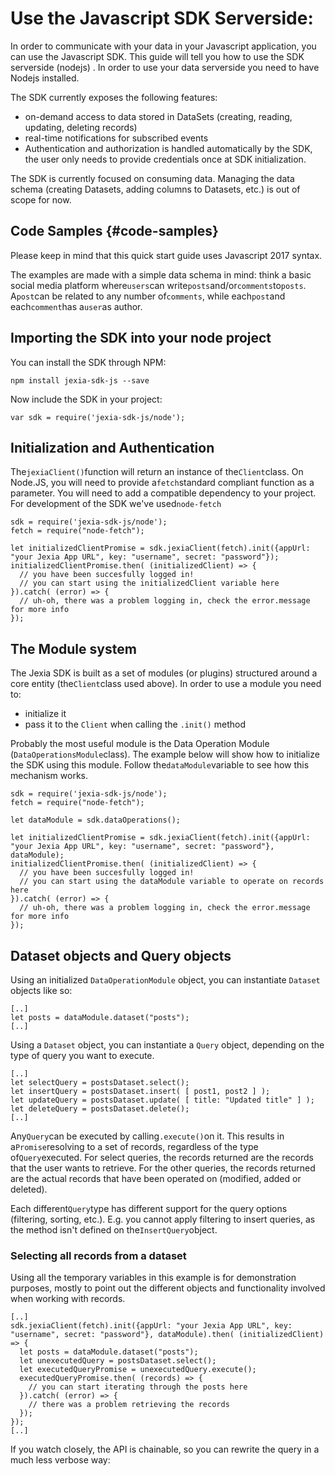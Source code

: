 # Use the Javascript SDK Serverside:

In order to communicate with your data in your Javascript application, you can use the Javascript SDK. This guide will tell you how to use the SDK serverside \(nodejs\) . In order to use your data serverside you need to have Nodejs installed.

The SDK currently exposes the following features:

* on-demand access to data stored in DataSets \(creating, reading, updating, deleting records\)
* real-time notifications for subscribed events
* Authentication and authorization is handled automatically by the SDK, the user only needs to provide credentials once at SDK initialization.

The SDK is currently focused on consuming data. Managing the data schema \(creating Datasets, adding columns to Datasets, etc.\) is out of scope for now.

## Code Samples {#code-samples}

Please keep in mind that this quick start guide uses Javascript 2017 syntax.

The examples are made with a simple data schema in mind: think a basic social media platform where`users`can write`posts`and/or`comments`to`posts`. A`post`can be related to any number of`comments`, while each`post`and each`comment`has a`user`as author.

## Importing the SDK into your node project

You can install the SDK through NPM:

`npm install jexia-sdk-js --save`

Now include the SDK in your project:

`var sdk = require('jexia-sdk-js/node');`

## Initialization and Authentication

The`jexiaClient()`function will return an instance of the`Client`class. On Node.JS, you will need to provide a`fetch`standard compliant function as a parameter. You will need to add a compatible dependency to your project. For development of the SDK we've used`node-fetch`

```
sdk = require('jexia-sdk-js/node');
fetch = require("node-fetch");

let initializedClientPromise = sdk.jexiaClient(fetch).init({appUrl: "your Jexia App URL", key: "username", secret: "password"});
initializedClientPromise.then( (initializedClient) => {
  // you have been succesfully logged in!
  // you can start using the initializedClient variable here
}).catch( (error) => {
  // uh-oh, there was a problem logging in, check the error.message for more info
});
```

## The Module system

The Jexia SDK is built as a set of modules \(or plugins\) structured around a core entity \(the`Client`class used above\). In order to use a module you need to:

* initialize it
* pass it to the
  `Client`
  when calling the
  `.init()`
  method

Probably the most useful module is the Data Operation Module \(`DataOperationsModule`class\). The example below will show how to initialize the SDK using this module. Follow the`dataModule`variable to see how this mechanism works.

```
sdk = require('jexia-sdk-js/node');
fetch = require("node-fetch");

let dataModule = sdk.dataOperations();

let initializedClientPromise = sdk.jexiaClient(fetch).init({appUrl: "your Jexia App URL", key: "username", secret: "password"}, dataModule);
initializedClientPromise.then( (initializedClient) => {
  // you have been succesfully logged in!
  // you can start using the dataModule variable to operate on records here
}).catch( (error) => {
  // uh-oh, there was a problem logging in, check the error.message for more info
});
```

## Dataset objects and Query objects

Using an initialized `DataOperationModule` object, you can instantiate `Dataset` objects like so:

```
[..]
let posts = dataModule.dataset("posts");
[..]
```

Using a `Dataset` object, you can instantiate a `Query` object, depending on the type of query you want to execute.

```
[..]
let selectQuery = postsDataset.select();
let insertQuery = postsDataset.insert( [ post1, post2 ] );
let updateQuery = postsDataset.update( [ title: "Updated title" ] );
let deleteQuery = postsDataset.delete();
[..]
```

Any`Query`can be executed by calling`.execute()`on it. This results in a`Promise`resolving to a set of records, regardless of the type of`Query`executed. For select queries, the records returned are the records that the user wants to retrieve. For the other queries, the records returned are the actual records that have been operated on \(modified, added or deleted\).

Each different`Query`type has different support for the query options \(filtering, sorting, etc.\). E.g. you cannot apply filtering to insert queries, as the method isn't defined on the`InsertQuery`object.

### Selecting all records from a dataset

Using all the temporary variables in this example is for demonstration purposes, mostly to point out the different objects and functionality involved when working with records.

```
[..]
sdk.jexiaClient(fetch).init({appUrl: "your Jexia App URL", key: "username", secret: "password"}, dataModule).then( (initializedClient) => {
  let posts = dataModule.dataset("posts");
  let unexecutedQuery = postsDataset.select();
  let executedQueryPromise = unexecutedQuery.execute();
  executedQueryPromise.then( (records) => {
    // you can start iterating through the posts here
  }).catch( (error) => {
    // there was a problem retrieving the records
  });
});
[..]
```

 If you watch closely, the API is chainable, so you can rewrite the query in a much less verbose way:





